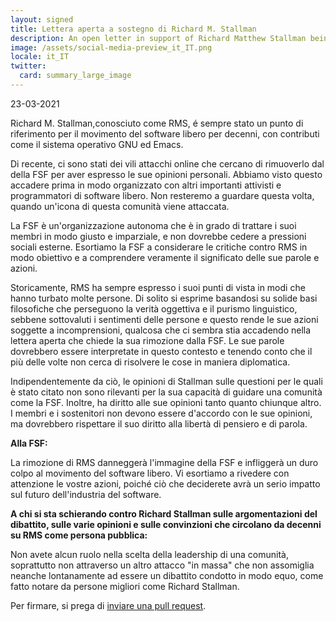 ```yaml
---
layout: signed
title: Lettera aperta a sostegno di Richard M. Stallman
description: An open letter in support of Richard Matthew Stallman being reinstated by the Free Software Foundation
image: /assets/social-media-preview_it_IT.png
locale: it_IT
twitter:
  card: summary_large_image
---
```


23-03-2021

Richard M. Stallman,conosciuto come RMS,
é sempre stato un punto di riferimento per
il movimento del software libero per decenni,
con contributi come il sistema operativo GNU
ed Emacs.

Di recente, ci sono stati dei vili attacchi online
che cercano di rimuoverlo dal  della FSF 
per aver espresso le sue opinioni personali. Abbiamo visto 
questo accadere prima in modo organizzato con altri 
importanti attivisti e programmatori di software libero. 
Non resteremo a guardare questa volta, quando un'icona 
di questa comunità viene attaccata.

La FSF è un'organizzazione autonoma che è in grado di trattare 
i suoi membri in modo giusto e imparziale, e non dovrebbe 
cedere a pressioni sociali esterne. Esortiamo la 
FSF a considerare le critiche contro RMS in modo obiettivo 
e a comprendere veramente il significato delle sue parole e azioni.

Storicamente, RMS ha sempre espresso i suoi punti di vista in modi 
che hanno turbato molte persone. Di solito si esprime basandosi su 
solide basi filosofiche che perseguono la verità oggettiva 
e il purismo linguistico, sebbene sottovaluti i
sentimenti delle persone e questo rende le sue azioni 
soggette a incomprensioni, qualcosa che ci sembra stia accadendo
nella lettera aperta che chiede la sua rimozione dalla FSF.
Le sue parole dovrebbero essere interpretate in questo contesto e 
tenendo conto che il più delle volte 
non cerca di risolvere le cose in maniera diplomatica.

Indipendentemente da ciò, le opinioni di Stallman sulle questioni 
per le quali è stato citato non sono rilevanti per 
la sua capacità di guidare una comunità come la FSF. 
Inoltre, ha diritto alle sue opinioni tanto quanto chiunque altro.
I membri e i sostenitori non devono 
essere d'accordo con le sue opinioni, ma dovrebbero rispettare 
il suo diritto alla libertà di pensiero e di parola.

**Alla FSF:**

La rimozione di RMS danneggerà l'immagine della FSF e infliggerà 
un duro colpo al movimento del software libero.
Vi esortiamo a rivedere con attenzione le vostre azioni,
poiché ciò che deciderete avrà un serio impatto
sul futuro dell'industria del software.


**A chi si sta schierando contro Richard Stallman
sulle argomentazioni del dibattito, sulle varie opinioni e sulle convinzioni
che circolano da decenni su RMS come persona pubblica:**
    
Non avete alcun ruolo nella scelta della leadership di una comunità,
soprattutto non attraverso un altro attacco "in massa" che non assomiglia
neanche lontanamente ad essere un dibattito condotto in modo equo, come
fatto notare da persone migliori come Richard Stallman.

Per firmare, si prega di [inviare una pull request](https://github.com/rms-support-letter/rms-support-letter.github.io/pulls).
